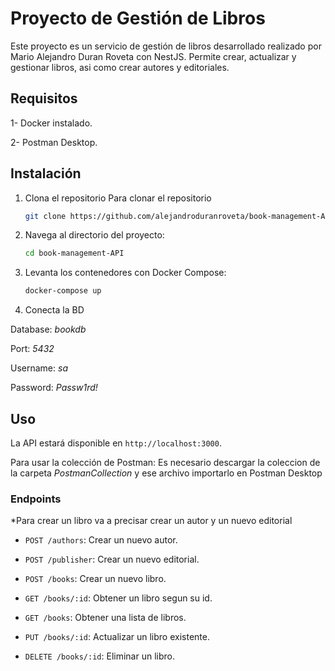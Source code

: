 # Proyecto de Gestión de Libros

Este proyecto es un servicio de gestión de libros desarrollado realizado por Mario Alejandro Duran Roveta con NestJS. Permite crear, actualizar y gestionar libros, asi como crear autores y editoriales.
## Requisitos

1- Docker instalado.

2- Postman Desktop.

## Instalación

1. Clona el repositorio 
   Para clonar el repositorio 
    ```bash
    git clone https://github.com/alejandroduranroveta/book-management-API.git
    ```
2. Navega al directorio del proyecto:
    ```bash
    cd book-management-API
    ```
3. Levanta los contenedores con Docker Compose:
    ```bash
    docker-compose up 
    ```


4. Conecta la BD

Database: *bookdb*

Port: *5432*

Username: *sa*

Password: *Passw1rd!*


## Uso

La API estará disponible en `http://localhost:3000`.

Para usar la colección de Postman:
Es necesario descargar la coleccion de la carpeta *PostmanCollection* y ese archivo importarlo en Postman Desktop

### Endpoints
*Para crear un libro va a precisar crear un autor y un nuevo editorial

- `POST /authors`: Crear un nuevo autor.
- `POST /publisher`: Crear un nuevo editorial.


- `POST /books`: Crear un nuevo libro.
- `GET /books/:id`: Obtener un libro segun su id.
- `GET /books`: Obtener una lista de libros.
- `PUT /books/:id`: Actualizar un libro existente.
- `DELETE /books/:id`: Eliminar un libro.
